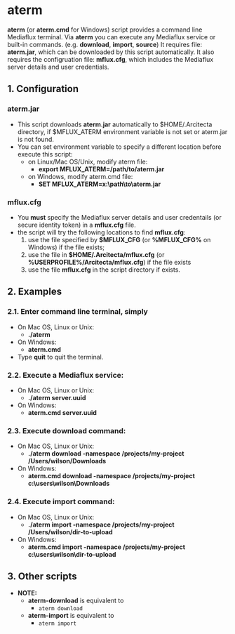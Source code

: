 # aterm

**aterm** (or **aterm.cmd** for Windows) script provides a command line Mediaflux terminal. Via **aterm** you can execute any Mediaflux service or built-in commands. (e.g. **download**, **import**, **source**)
It requires file: **aterm.jar**, which can be downloaded by this script automatically. It also requires the configruation file: **mflux.cfg**, which includes the Mediaflux server details and user credentials.

## 1. Configuration

### aterm.jar
* This script downloads **aterm.jar** automatically to $HOME/.Arcitecta directory, if $MFLUX_ATERM environment variable is not set or aterm.jar is not found.
* You can set environment variable to specify a different location before execute this script:
  * on Linux/Mac OS/Unix, modify aterm file:
    * **export MFLUX_ATERM=/path/to/aterm.jar**
  * on Windows, modify aterm.cmd file:
    * **SET MFLUX_ATERM=x:\path\to\aterm.jar**

### mflux.cfg
* You **must** specify the Mediaflux server details and user credentails (or secure identity token) in a **mflux.cfg** file.
* the script will try the following locations to find **mflux.cfg**:
  1. use the file specified by **$MFLUX_CFG** (or **%MFLUX_CFG%** on Windows) if the file exists;
  2. use the file in **$HOME/.Arcitecta/mflux.cfg** (or **%USERPROFILE%/Arcitecta/mflux.cfg**) if the file exists
  3. use the file **mflux.cfg** in the script directory if exists.

## 2. Examples

### 2.1. Enter command line terminal, simply 
* On Mac OS, Linux or Unix:
  * **./aterm**
* On Windows:
  * **aterm.cmd**
* Type **quit** to quit the terminal.
### 2.2. Execute a Mediaflux service:
* On Mac OS, Linux or Unix:
  * **./aterm server.uuid**
* On Windows:
  * **aterm.cmd server.uuid**
### 2.3. Execute download command:
* On Mac OS, Linux or Unix:
  * **./aterm download -namespace /projects/my-project /Users/wilson/Downloads**
* On Windows:
  * **aterm.cmd download -namespace /projects/my-project c:\users\wilson\Downloads**
### 2.4. Execute import command:
* On Mac OS, Linux or Unix:
  * **./aterm import -namespace /projects/my-project /Users/wilson/dir-to-upload**
* On Windows:
  * **aterm.cmd import -namespace /projects/my-project c:\users\wilson\dir-to-upload**

## 3. Other scripts

* **NOTE:** 
  * **aterm-download** is equivalent to 
    * `aterm download`
  * **aterm-import** is equivalent to 
    * `aterm import`

